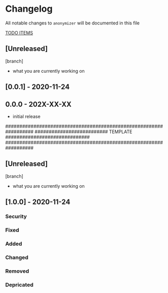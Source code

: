 # Changelog

All notable changes to `anonymizer` will be documented in this file

[TODO ITEMS](./docs/todo.md)

## [Unreleased] 
[branch]
- what you are currently working on
 
## [0.0.1] - 2020-11-24

## 0.0.0 - 202X-XX-XX

- initial release

##################################################################
########################## TEMPLATE ##############################
##################################################################

## [Unreleased] 
[branch]
- what you are currently working on
 
## [1.0.0] - 2020-11-24

### Security

### Fixed

### Added

### Changed

### Removed

### Depricated
